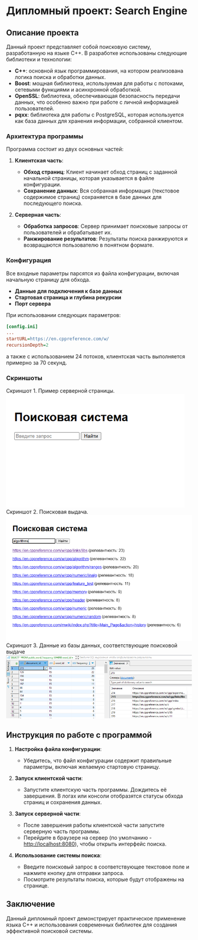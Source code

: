 # Дипломный проект: Search Engine  

## Описание проекта  

Данный проект представляет собой поисковую систему, разработанную на языке C++. В разработке использованы следующие библиотеки и технологии:  

- **C++**: основной язык программирования, на котором реализована логика поиска и обработки данных.  
- **Boost**: мощная библиотека, используемая для работы с потоками, сетевыми функциями и асинхронной обработкой.  
- **OpenSSL**: библиотека, обеспечивающая безопасность передачи данных, что особенно важно при работе с личной информацией пользователей.  
- **pqxx**: библиотека для работы с PostgreSQL, которая используется как база данных для хранения информации, собранной клиентом.  

### Архитектура программы  

Программа состоит из двух основных частей:  

1. **Клиентская часть**:  
   - **Обход страниц**: Клиент начинает обход страниц с заданной начальной страницы, которая указывается в файле конфигурации.   
   - **Сохранение данных**: Вся собранная информация (текстовое содержимое страниц) сохраняется в базе данных для последующего поиска.  

2. **Серверная часть**:  
   - **Обработка запросов**: Сервер принимает поисковые запросы от пользователей и обрабатывает их.  
   - **Ранжирование результатов**: Результаты поиска ранжируются и возвращаются пользователю в понятном формате.  

### Конфигурация  

Все входные параметры парсятся из файла конфигурации, включая начальную страницу для обхода.   

- **Данные для подключения к базе данных**
- **Стартовая страница и глубина рекурсии**
- **Порт сервера**  


При использовании следующих параметров:
```ini
[config.ini]
...
startURL=https://en.cppreference.com/w/
recursionDepth=2
```
а также с использованием 24 потоков, клиентская часть выполняется примерно за 70 секунд.   


### Скриншоты  
Скриншот 1. Пример серверной страницы.  
![Скриншот 1: Пример сервера](Screenshots/server1.png)  
Скриншот 2. Поисковая выдача.  
![Скриншот 1: Клиентская часть](Screenshots/server2.png)  
Скриншот 3. Данные из базы данных, соответствующие поисковой выдаче  
![Скриншот 2: Серверная часть](Screenshots/db1.png)  

## Инструкция по работе с программой  

1. **Настройка файла конфигурации**:  
   - Убедитесь, что файл конфигурации содержит правильные параметры, включая желаемую стартовую страницу.  
  
2. **Запуск клиентской части**:  
   - Запустите клиентскую часть программы. Дождитесь её завершения. В логах или консоли отобразятся статусы обхода страниц и сохранения данных.  

3. **Запуск серверной части**:  
   - После завершения работы клиентской части запустите серверную часть программы.  
   - Перейдите в браузере на сервер (по умолчанию - [http://localhost:8080](http://localhost:8080)), чтобы открыть интерфейс поиска.  

4. **Использование системы поиска**:  
   - Введите поисковый запрос в соответствующее текстовое поле и нажмите кнопку для отправки запроса.  
   - Посмотрите результаты поиска, которые будут отображены на странице.  

## Заключение  

Данный дипломный проект демонстрирует практическое применение языка C++ и использования современных библиотек для создания эффективной поисковой системы. 
